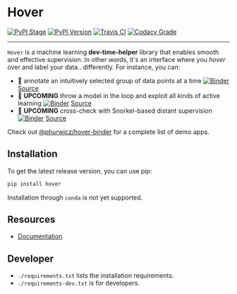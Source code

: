 # Hover

[![PyPI Stage](https://img.shields.io/pypi/status/hover?style=for-the-badge)]()
[![PyPI Version](https://img.shields.io/pypi/v/hover?style=for-the-badge)](https://pypi.org)
[![Travis CI](https://img.shields.io/travis/phurwicz/hover/main?style=for-the-badge)](https://travis-ci.org)
[![Codacy Grade](https://img.shields.io/codacy/grade/689827d9077b43ac8721c7658d122d1a?style=for-the-badge)](https://www.codacy.com)

----

`Hover` is a machine learning **dev-time-helper** library that enables smooth and effective supervision. In other words, it's an interface where you _hover_ over and label your data.. differently. For instance, you can:

-   :seedling: annotate an intuitively selected group of data points at a time [![Binder](https://mybinder.org/badge_logo.svg)](https://mybinder.org/v2/gh/phurwicz/hover-binder/master?urlpath=/proxy/5006/app-simple-annotator) [Source](https://github.com/phurwicz/hover-binder/app-simple-annotator/main.py)
-   :ferris_wheel: **UPCOMING** throw a model in the loop and exploit all kinds of active learning [![Binder](https://mybinder.org/badge_logo.svg)](https://mybinder.org/v2/gh/phurwicz/hover-binder/master?urlpath=/proxy/5006/app-active-learning) [Source](https://github.com/phurwicz/hover-binder/app-active-learning/main.py)
-   :whale: **UPCOMING** cross-check with Snorkel-based distant supervision [![Binder](https://mybinder.org/badge_logo.svg)](https://mybinder.org/v2/gh/phurwicz/hover-binder/master?urlpath=/proxy/5006/app-snorkel-explorer) [Source](https://github.com/phurwicz/hover-binder/app-snorkel-explorer/main.py)

Check out [@phurwicz/hover-binder](https://github.com/phurwicz/hover-binder) for a complete list of demo apps.

## Installation

To get the latest release version, you can use pip:

```bash
pip install hover
```

Installation through `conda` is not yet supported.

## Resources

-   [Documentation](https://phurwicz.github.io/hover/)

## Developer

-   `./requirements.txt` lists the installation requirements.
-   `./requirements-dev.txt` is for developers.
